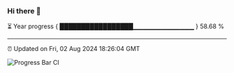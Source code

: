 ### Hi there 👋

⏳ Year progress { █████████████████▁▁▁▁▁▁▁▁▁▁▁▁▁ } 58.68 %

---

⏰ Updated on Fri, 02 Aug 2024 18:26:04 GMT

![Progress Bar CI](https://github.com/ZhaoGui/ZhaoGui/workflows/Progress%20Bar%20CI/badge.svg)

